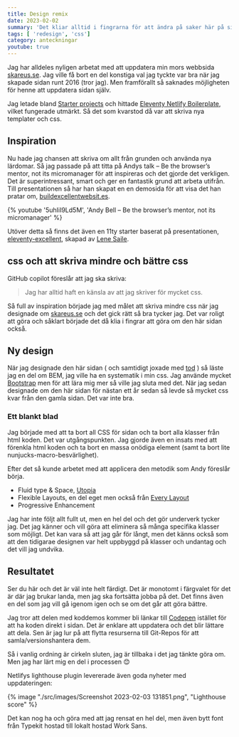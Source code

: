 ```yaml
---
title: Design remix
date: 2023-02-02
summary: 'Det kliar alltid i fingrarna för att ändra på saker här på sidan och särskilt då jag hittar något nytt intressant. Efter att jag tittat på Andy Bells talk, "Be the browser’s mentor, not its micromanager" och applicerat det på en sida var jag helt enkelt tvungen att applicera det här.'
tags: [ 'redesign', 'css']
category: anteckningar
youtube: true
---
```


Jag har alldeles nyligen arbetat med att uppdatera min mors webbsida [skareus.se](https://www.skareus.se). Jag ville få bort en del konstiga val jag tyckte var bra när jag skapade sidan runt 2016 (tror jag). Men framförallt så saknades möjligheten för henne att uppdatera sidan själv.

Jag letade bland [Starter projects](https://www.11ty.dev/docs/starter/) och hittade [Eleventy Netlify Boilerplate](https://eleventy-netlify-boilerplate.netlify.app/), vilket fungerade utmärkt. Så det som kvarstod då var att skriva nya templater och css.

## Inspiration

Nu hade jag chansen att skriva om allt från grunden och använda nya lärdomar. Så jag passade på att titta på Andys talk – Be the browser’s mentor, not its micromanager för att inspireras och det gjorde det verkligen. Det är superintressant, smart och ger en fantastik grund att arbeta utifrån. Till presentationen så har han skapat en en demosida för att visa det han pratar om, [buildexcellentwebsit.es](https://buildexcellentwebsit.es/).

{% youtube '5uhIiI9Ld5M', 'Andy Bell – Be the browser’s mentor, not its micromanager' %} 

Utöver detta så finns det även en 11ty starter baserat på presentationen, [eleventy-excellent](https://eleventy-excellent.netlify.app/), skapad av [Lene Saile](https://www.lene.dev/).

## css och att skriva mindre och bättre css

GitHub copilot föreslår att jag ska skriva:

> Jag har alltid haft en känsla av att jag skriver för mycket css.

Så full av inspiration började jag med målet att skriva mindre css när jag designade om [skareus.se](https://www.skareus.se) och det gick rätt så bra tycker jag. Det var roligt att göra och såklart började det då klia i fingrar att göra om den här sidan också.

## Ny design

När jag designade den här sidan ( och samtidigt joxade med [tod](/projekt/tod) ) så läste jag en del om BEM, jag ville ha en systematik i min css. Jag använde mycket [Bootstrap](https://getbootstrap.com/) men för att lära mig mer så ville jag sluta med det. När jag sedan designade om den här sidan för nästan ett år sedan så levde så mycket css kvar från den gamla sidan. Det var inte bra.

### Ett blankt blad

Jag började med att ta bort all CSS för sidan och ta bort alla klasser från html koden. Det var utgångspunkten. Jag gjorde även en insats med att förenkla html koden och ta bort en massa onödiga element (samt ta bort lite nunjucks-macro-besvärlighet).

Efter det så kunde arbetet med att applicera den metodik som Andy föreslår börja.

* Fluid type & Space, [Utopia](https://utopia.fyi/)
* Flexible Layouts, en del eget men också från [Every Layout](https://every-layout.dev/)
* Progressive Enhancement

Jag har inte följt allt fullt ut, men en hel del och det gör underverk tycker jag. Det jag känner och vill göra att eliminera så många specifika klasser som möjligt. Det kan vara så att jag går för långt, men det känns också som att den tidigarae designen var helt uppbyggd på klasser och undantag och det vill jag undvika.

## Resultatet

Ser du här och det är väl inte helt färdigt. Det är monotomt i färgvalet för det är där jag brukar landa, men jag ska fortsätta jobba på det. Det finns även en del som jag vill gå igenom igen och se om det går att göra bättre.

Jag tror att delen med koddemos kommer bli länkar till [Codepen](https://codepen.io/) istället för att ha koden direkt i sidan. Det är enklare att uppdatera och det blir lättare att dela. Sen är jag lur på att flytta resurserna till Git-Repos för att samla/versionshantera dem.

Så i vanlig ordning är cirkeln sluten, jag är tillbaka i det jag tänkte göra om. Men jag har lärt mig en del i processen 😊

Netlifys lighthouse plugin levererade även goda nyheter med uppdateringen:

{% image "./src/images/Screenshot 2023-02-03 131851.png", "Lighthouse score" %}

Det kan nog ha och göra med att jag rensat en hel del, men även bytt font från Typekit hostad till lokalt hostad Work Sans.